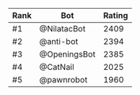 Rank|Bot|Rating
---|---|---
#1|@NilatacBot|2409
#2|@anti-bot|2394
#3|@OpeningsBot|2385
#4|@CatNail|2025
#5|@pawnrobot|1960
